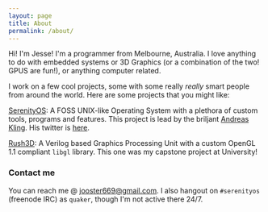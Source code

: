 ```yaml
---
layout: page
title: About
permalink: /about/
---
```


Hi! I'm Jesse! I'm a programmer from Melbourne, Australia. I love anything to do with embedded systems or 3D Graphics (or a combination of the
two! GPUS are fun!), or anything computer related. 

I work on a few cool projects, some with some really _really_ smart people from around the world. Here are some projects that you might like:

[SerenityOS](github.com/SerenityOS/serenity): A FOSS UNIX-like Operating System with a plethora of custom tools, programs and features. This project is lead by the briljant [Andreas Kling](github.com/awesomekling). His twitter is [here](https://twitter.com/awesomekling). 

[Rush3D](github.com/Quaker762/https://github.com/Quaker762/DE10-GPU): A Verilog based Graphics Processing Unit with a custom OpenGL 1.1 compliant `libgl` library. This one was my capstone project at University!


### Contact me
You can reach me @ [jooster669@gmail.com](mailto:jooster669@gmail.com). I also hangout on `#serenityos` (freenode IRC) as `quaker`, though I'm not active there 24/7.